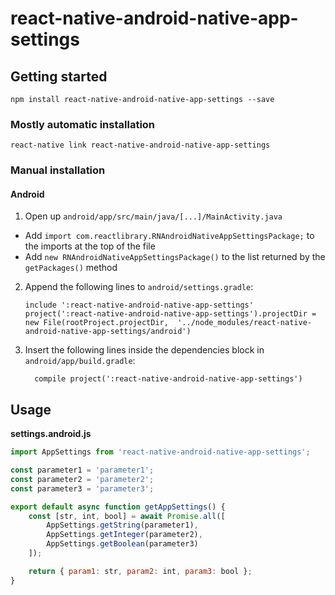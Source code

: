 
# react-native-android-native-app-settings

## Getting started

`npm install react-native-android-native-app-settings --save`

### Mostly automatic installation

`react-native link react-native-android-native-app-settings`

### Manual installation

#### Android

1. Open up `android/app/src/main/java/[...]/MainActivity.java`
  - Add `import com.reactlibrary.RNAndroidNativeAppSettingsPackage;` to the imports at the top of the file
  - Add `new RNAndroidNativeAppSettingsPackage()` to the list returned by the `getPackages()` method
2. Append the following lines to `android/settings.gradle`:
  	```
  	include ':react-native-android-native-app-settings'
  	project(':react-native-android-native-app-settings').projectDir = new File(rootProject.projectDir, 	'../node_modules/react-native-android-native-app-settings/android')
  	```
3. Insert the following lines inside the dependencies block in `android/app/build.gradle`:
  	```
      compile project(':react-native-android-native-app-settings')
  	```

## Usage

**settings.android.js**

```javascript
import AppSettings from 'react-native-android-native-app-settings';

const parameter1 = 'parameter1';
const parameter2 = 'parameter2';
const parameter3 = 'parameter3';

export default async function getAppSettings() {
    const [str, int, bool] = await Promise.all([
        AppSettings.getString(parameter1),
        AppSettings.getInteger(parameter2),
        AppSettings.getBoolean(parameter3)
    ]);

    return { param1: str, param2: int, param3: bool };
}
```
